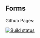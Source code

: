 ## Forms
Github Pages: 

[![Build status](https://ci.appveyor.com/api/projects/status/drgi9icv6u0ir5he?svg=true)](https://ci.appveyor.com/project/Antikab/ahj-forms)



